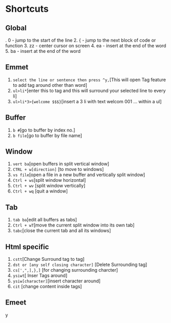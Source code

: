 # Shortcuts

## Global

. 0 - jump to the start of the line 2. { - jump to the next block of code or function 3. zz - center cursor on screen 4. ea - insert at the end of the word 5. ba - insert at the end of the word

## Emmet

1. `select the line or sentence then press ^y,`[This will open Tag feature to add tag around other than word]
2. `ul>li*`[enter this to tag and this will surround your selected line to every li]
3. `ul>li*3>{welcome $$$}`[insert a 3 li with text welcom 001 ... within a ul]

## Buffer

1. `b #`[go to buffer by index no.]
2. `b file`[go to buffer by file name]

## Window

1. `vert ba`[open buffers in split vertical window]
2. `CTRL + w[direction]` [to move to windows]
3. `vs file`[open a file in a new buffer and vertically split window]
4. `Ctrl + ws`[split window horizontal]
5. `Ctrl + wv` [split window vertically]
6. `Ctrl + wq` [quit a window]

## Tab

1. `tab ba`[edit all buffers as tabs]
2. `Ctrl + wT`[move the current split window into its own tab]
3. `tabc`[close the current tab and all its windows]

## Html specific

1. `cstt`[Change Surround tag to tag]
2. `dst or [any self closing character]` [Delete Surrounding tag]
3. `cs[',",],},]` [for changing surrounding charcter]
4. `ysiwt`[ Inser Tags around]
5. `ysiw[character]`[insert character around]
6. `cit` [change content inside tags]

## Emeet

<C-y> y
